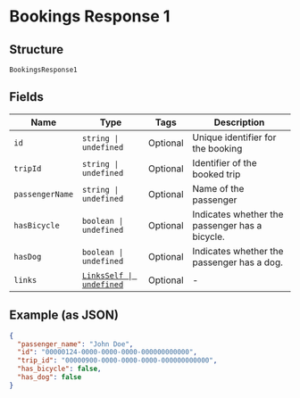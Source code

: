 
# Bookings Response 1

## Structure

`BookingsResponse1`

## Fields

| Name | Type | Tags | Description |
|  --- | --- | --- | --- |
| `id` | `string \| undefined` | Optional | Unique identifier for the booking |
| `tripId` | `string \| undefined` | Optional | Identifier of the booked trip |
| `passengerName` | `string \| undefined` | Optional | Name of the passenger |
| `hasBicycle` | `boolean \| undefined` | Optional | Indicates whether the passenger has a bicycle. |
| `hasDog` | `boolean \| undefined` | Optional | Indicates whether the passenger has a dog. |
| `links` | [`LinksSelf \| undefined`](../../doc/models/links-self.md) | Optional | - |

## Example (as JSON)

```json
{
  "passenger_name": "John Doe",
  "id": "00000124-0000-0000-0000-000000000000",
  "trip_id": "00000900-0000-0000-0000-000000000000",
  "has_bicycle": false,
  "has_dog": false
}
```

